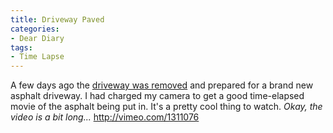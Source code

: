 ```yaml
---
title: Driveway Paved
categories:
- Dear Diary
tags:
- Time Lapse
---
```


A few days ago the [driveway was removed](/thingelstad/driveway-removal) and prepared for a brand new asphalt driveway. I had charged my camera to get a good time-elapsed movie of the asphalt being put in. It's a pretty cool thing to watch. _Okay, the video is a bit long..._
http://vimeo.com/1311076
